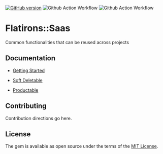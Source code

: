 [![GitHub version](https://badge.fury.io/gh/flatironsdevelopment%2Fflatirons-saas.svg)](https://badge.fury.io/gh/flatironsdevelopment%2Fflatirons-saas)
![Github Action Workflow](https://github.com/flatironsdevelopment/flatirons-saas/actions/workflows/workflow.yml/badge.svg)
![Github Action Workflow](https://github.com/flatironsdevelopment/flatirons-saas/actions/workflows/generate-docs.yml/badge.svg)

# Flatirons::Saas
Common functionalities that can be reused across projects

## Documentation

- [Getting Started](https://github.com/flatironsdevelopment/flatirons-saas/wiki/Getting-started)

- [Soft Deletable](https://github.com/flatironsdevelopment/flatirons-saas/wiki/SoftDeletable)

- [Productable](https://github.com/flatironsdevelopment/flatirons-saas/wiki/Productable)

## Contributing
Contribution directions go here.

## License
The gem is available as open source under the terms of the [MIT License](https://opensource.org/licenses/MIT).
